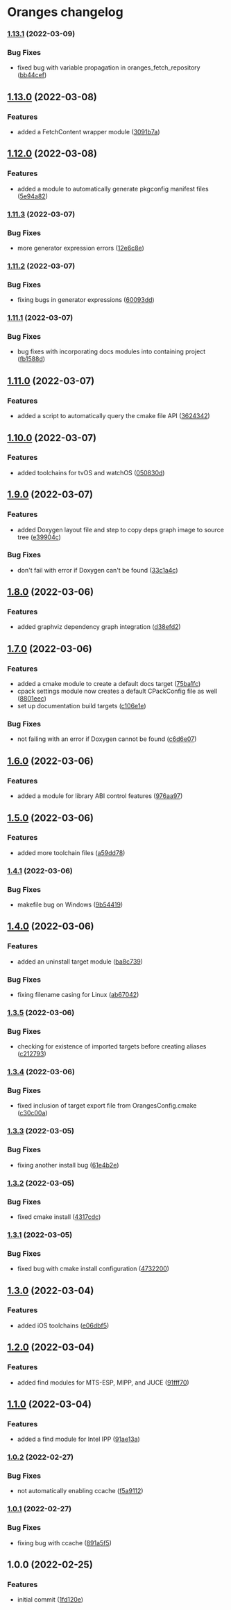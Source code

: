 # Oranges changelog

### [1.13.1](http://github.com/benthevining/Oranges/compare/v1.13.0...v1.13.1) (2022-03-09)


### Bug Fixes

* fixed bug with variable propagation in oranges_fetch_repository ([bb44cef](http://github.com/benthevining/Oranges/commit/bb44cefa63e2cff9a4e797084657acf9d88f81c4))

## [1.13.0](http://github.com/benthevining/Oranges/compare/v1.12.0...v1.13.0) (2022-03-08)


### Features

* added a FetchContent wrapper module ([3091b7a](http://github.com/benthevining/Oranges/commit/3091b7abc13465de92c2629967e705212e6df652))

## [1.12.0](http://github.com/benthevining/Oranges/compare/v1.11.3...v1.12.0) (2022-03-08)


### Features

* added a module to automatically generate pkgconfig manifest files ([5e94a82](http://github.com/benthevining/Oranges/commit/5e94a822b006cc0dc5b12aac84556599fe2e5672))

### [1.11.3](http://github.com/benthevining/Oranges/compare/v1.11.2...v1.11.3) (2022-03-07)


### Bug Fixes

* more generator expression errors ([12e6c8e](http://github.com/benthevining/Oranges/commit/12e6c8e4c29b3d9108e221c43f955fe7543c5e95))

### [1.11.2](http://github.com/benthevining/Oranges/compare/v1.11.1...v1.11.2) (2022-03-07)


### Bug Fixes

* fixing bugs in generator expressions ([60093dd](http://github.com/benthevining/Oranges/commit/60093dd81ff0a659aa129809c0cf563b1dc7f04b))

### [1.11.1](http://github.com/benthevining/Oranges/compare/v1.11.0...v1.11.1) (2022-03-07)


### Bug Fixes

* bug fixes with incorporating docs modules into containing project ([fb1588d](http://github.com/benthevining/Oranges/commit/fb1588dadcb7b824be6d66c0b1a7d94b8d58e77b))

## [1.11.0](http://github.com/benthevining/Oranges/compare/v1.10.0...v1.11.0) (2022-03-07)


### Features

* added a script to automatically query the cmake file API ([3624342](http://github.com/benthevining/Oranges/commit/3624342887fa7705d511a09796ae40032099311e))

## [1.10.0](http://github.com/benthevining/Oranges/compare/v1.9.0...v1.10.0) (2022-03-07)


### Features

* added toolchains for tvOS and watchOS ([050830d](http://github.com/benthevining/Oranges/commit/050830d91f225e1c67da907b5081066037f9bd34))

## [1.9.0](http://github.com/benthevining/Oranges/compare/v1.8.0...v1.9.0) (2022-03-07)


### Features

* added Doxygen layout file and step to copy deps graph image to source tree ([e39904c](http://github.com/benthevining/Oranges/commit/e39904ca8de646f64bf70c26c37a7d03869b9c4b))


### Bug Fixes

* don't fail with error if Doxygen can't be found ([33c1a4c](http://github.com/benthevining/Oranges/commit/33c1a4c3c38e04a1886ce8efeb42e36bdcebcd29))

## [1.8.0](http://github.com/benthevining/Oranges/compare/v1.7.0...v1.8.0) (2022-03-06)


### Features

* added graphviz dependency graph integration ([d38efd2](http://github.com/benthevining/Oranges/commit/d38efd289b71a7414e70844826d9b53be69e5dea))

## [1.7.0](http://github.com/benthevining/Oranges/compare/v1.6.0...v1.7.0) (2022-03-06)


### Features

* added a cmake module to create a default docs target ([75ba1fc](http://github.com/benthevining/Oranges/commit/75ba1fcb9413787834a8fc63fabf22a793c8afce))
* cpack settings module now creates a default CPackConfig file as well ([8801eec](http://github.com/benthevining/Oranges/commit/8801eec5935528140da3044737ec40b318753417))
* set up documentation build targets ([c106e1e](http://github.com/benthevining/Oranges/commit/c106e1e06332000f30c6e1e853c5c6f7983f1e3e))


### Bug Fixes

* not failing with an error if Doxygen cannot be found ([c6d6e07](http://github.com/benthevining/Oranges/commit/c6d6e07be4d390e19b603a9c0e94104dccd3dec1))

## [1.6.0](http://github.com/benthevining/Oranges/compare/v1.5.0...v1.6.0) (2022-03-06)


### Features

* added a module for library ABI control features ([976aa97](http://github.com/benthevining/Oranges/commit/976aa97a10c3a9805a072eab1fd527235db55bde))

## [1.5.0](http://github.com/benthevining/Oranges/compare/v1.4.1...v1.5.0) (2022-03-06)


### Features

* added more toolchain files ([a59dd78](http://github.com/benthevining/Oranges/commit/a59dd78ee45d6d1cc6099d22a4e870c5620b088f))

### [1.4.1](http://github.com/benthevining/Oranges/compare/v1.4.0...v1.4.1) (2022-03-06)


### Bug Fixes

* makefile bug on Windows ([9b54419](http://github.com/benthevining/Oranges/commit/9b544197e408f3b7af931a366159c3fbe45f1b34))

## [1.4.0](http://github.com/benthevining/Oranges/compare/v1.3.5...v1.4.0) (2022-03-06)


### Features

* added an uninstall target module ([ba8c739](http://github.com/benthevining/Oranges/commit/ba8c739d7e11c24c91a70669462e33a4f04bec6c))


### Bug Fixes

* fixing filename casing for Linux ([ab67042](http://github.com/benthevining/Oranges/commit/ab67042c47bd4fffe51085f8caac1fc273381831))

### [1.3.5](http://github.com/benthevining/Oranges/compare/v1.3.4...v1.3.5) (2022-03-06)


### Bug Fixes

* checking for existence of imported targets before creating aliases ([c212793](http://github.com/benthevining/Oranges/commit/c21279366b69b5d3920f97af4b85bbfb80c3954e))

### [1.3.4](http://github.com/benthevining/Oranges/compare/v1.3.3...v1.3.4) (2022-03-06)


### Bug Fixes

* fixed inclusion of target export file from OrangesConfig.cmake ([c30c00a](http://github.com/benthevining/Oranges/commit/c30c00a17309515e0e7f609d7a6aab8fbf75e551))

### [1.3.3](http://github.com/benthevining/Oranges/compare/v1.3.2...v1.3.3) (2022-03-05)


### Bug Fixes

* fixing another install bug ([61e4b2e](http://github.com/benthevining/Oranges/commit/61e4b2eee89a43f5d9b6e8dbf682ed26e3269bc7))

### [1.3.2](http://github.com/benthevining/Oranges/compare/v1.3.1...v1.3.2) (2022-03-05)


### Bug Fixes

* fixed cmake install ([4317cdc](http://github.com/benthevining/Oranges/commit/4317cdc0468528b29d3ebe8c31969ed65fceee6d))

### [1.3.1](http://github.com/benthevining/Oranges/compare/v1.3.0...v1.3.1) (2022-03-05)


### Bug Fixes

* fixed bug with cmake install configuration ([4732200](http://github.com/benthevining/Oranges/commit/47322001bae442a1482ad1414c91584980f6e582))

## [1.3.0](http://github.com/benthevining/Oranges/compare/v1.2.0...v1.3.0) (2022-03-04)


### Features

* added iOS toolchains ([e06dbf5](http://github.com/benthevining/Oranges/commit/e06dbf5390601abce23ddb07a20cf33989da082e))

## [1.2.0](http://github.com/benthevining/Oranges/compare/v1.1.0...v1.2.0) (2022-03-04)


### Features

* added find modules for MTS-ESP, MIPP, and JUCE ([91fff70](http://github.com/benthevining/Oranges/commit/91fff70f7a321e400de3f9905c34870a3cb77e09))

## [1.1.0](http://github.com/benthevining/Oranges/compare/v1.0.2...v1.1.0) (2022-03-04)


### Features

* added a find module for Intel IPP ([91ae13a](http://github.com/benthevining/Oranges/commit/91ae13a9bdb8846b4f61a3d2a9de7e11519f570d))

### [1.0.2](http://github.com/benthevining/Oranges/compare/v1.0.1...v1.0.2) (2022-02-27)


### Bug Fixes

* not automatically enabling ccache ([f5a9112](http://github.com/benthevining/Oranges/commit/f5a9112e0853a0957afd853e743f2ecf4cb06f17))

### [1.0.1](http://github.com/benthevining/Oranges/compare/v1.0.0...v1.0.1) (2022-02-27)


### Bug Fixes

* fixing bug with ccache ([891a5f5](http://github.com/benthevining/Oranges/commit/891a5f598ad0b4612ba7572888bfd3d848ced811))

## 1.0.0 (2022-02-25)


### Features

* initial commit ([1fd120e](http://github.com/benthevining/Oranges/commit/1fd120e3fb701a7fe27bada339cf5afb90e8c777))
